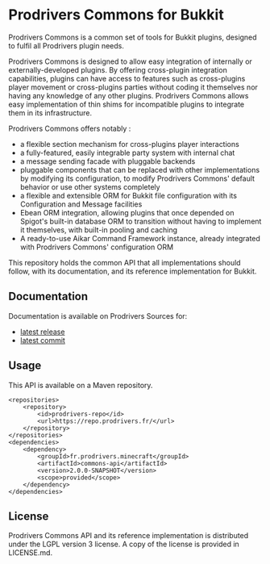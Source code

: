 # Prodrivers Commons for Bukkit

Prodrivers Commons is a common set of tools for Bukkit plugins, designed to fulfil all Prodrivers plugin needs.

Prodrivers Commons is designed to allow easy integration of internally or externally-developed plugins.
By offering cross-plugin integration capabilities, plugins can have access to features such as cross-plugins player
movement or cross-plugins parties without coding it themselves nor having any knowledge of any other plugins.
Prodrivers Commons allows easy implementation of thin shims for incompatible plugins to integrate them in its
infrastructure.


Prodrivers Commons offers notably :

* a flexible section mechanism for cross-plugins player interactions
* a fully-featured, easily integrable party system with internal chat
* a message sending facade with pluggable backends
* pluggable components that can be replaced with other implementations by modifying its configuration, to modify
  Prodrivers Commons' default behavior or use other systems completely
* a flexible and extensible ORM for Bukkit file configuration with its Configuration and Message facilities
* Ebean ORM integration, allowing plugins that once depended on Spigot's built-in database ORM to transition without
  having to implement it themselves, with built-in pooling and caching
* A ready-to-use Aikar Command Framework instance, already integrated with Prodrivers Commons' configuration ORM


This repository holds the common API that all implementations should follow, with its documentation, and its reference
implementation for Bukkit.

## Documentation

Documentation is available on Prodrivers Sources for:

* [latest release](http://commons.sources.prodrivers.fr/release/apidocs)
* [latest commit](http://commons.sources.prodrivers.fr/snapshot/apidocs)

## Usage

This API is available on a Maven repository.

```
<repositories>
	<repository>
    	<id>prodrivers-repo</id>
    	<url>https://repo.prodrivers.fr/</url>
    </repository>
</repositories>
<dependencies>
	<dependency>
		<groupId>fr.prodrivers.minecraft</groupId>
		<artifactId>commons-api</artifactId>
		<version>2.0.0-SNAPSHOT</version>
		<scope>provided</scope>
	</dependency>
</dependencies>
```

## License

Prodrivers Commons API and its reference implementation is distributed under the LGPL version 3 license. A copy of the
license is provided in LICENSE.md.